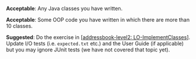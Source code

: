 <panel type="danger" header="`W4.4a` Can implement classes :star:" expanded no-close>
  <include src="../../book/oopImplementation/classes/embed-inOtherContext.md" boilerplate />
  <panel header="{{glyphicon_folder_close}} Evidence" expanded>

**Acceptable**: Any Java classes you have written.

  </panel>
</panel>


<!-- ==================================================================================================== -->

<panel type="danger" header="`W4.4b` Can implement associations :star:" expanded no-close>
  <include src="../../book/oopImplementation/associations/embed-inOtherContext.md" boilerplate />
  <panel header="{{glyphicon_folder_close}} Evidence" expanded>

**Acceptable**: Some OOP code you have written in which there are more than 10 classes.

**Suggested**: Do the exercise in [[addressbook-level2: LO-ImplementClasses]({{module_org}}/addressbook-level2/blob/master/doc/LearningOutcomes.md#implement-a-class-lo-implementclass)]. Update I/O tests (i.e. `expected.txt` etc.) and the User Guide (if applicable) but you may ignore JUnit tests (we have not covered that topic yet).

<include src="submission.md" />

  </panel>
</panel>